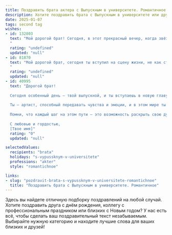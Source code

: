 ```yaml
---
title: Поздравить брата актера с Выпускным в университете. Романтичное
description: Хотите поздравить брата с Выпускным в университете или другим праздником? Наш ИИ создаст незабываемое поздравление, а вы обязательно выделитесь среди других.  
date: 2025-01-07
tags: second tag
wishes:
- id: 132803
  text: "Мой дорогой брат! Сегодня, в этот прекрасный вечер, когда звёзды светят особенно ярко, ты стоишь на пороге новой, яркой жизни.  Выпускной – это не просто конец пути, а начало невероятного путешествия,  путешествия в мир театра,  где ты,  мой талантливый и неповторимый брат, будешь создавать волшебство,  радовать зрителей и блистать на сцене. Пусть твой путь актера будет полон вдохновения,  любви и оглушительного успеха! Я бесконечно горжусь тобой и верю в твою звезду. Счастливого пути, мой дорогой!
  "
  rating: "undefined"
  updated: "null"
- id: 81870
  text: "Мой дорогой брат, сегодня ты вступил на сцену жизни, не как студент, а как актер! Сердце переполняется гордостью за тебя, за твое упорство, талант и неутомимое стремление к мечте. Пусть твой путь будет полон ярких ролей, оваций и восторженных взглядов. С Днем Выпуска!
  "
  rating: "undefined"
  updated: "null"
- id: 40995
  text: "Дорогой брат!
  
  Сегодня особенный день — твой выпускной, и ты вступаешь в новую главу своей жизни как актер! Поздравляю тебя с этим важным событием! Ты смело шагнул на сцену университета, старательно покоряя новые вершины и становясь мастером своего дела.
  
  Ты — артист, способный передавать чувства и эмоции, и в этом мире ты найдешь свое место, где сможешь сиять ярче всех звезд. Желаю тебе бесконечного вдохновения, великолепных ролей, поддержки со стороны зрителей и коллег, а также, чтобы каждый день был полон свежих идей и новых открытий.
  
  Помни, что каждый шаг на этом пути — это возможность раскрыть свою душу и подарить людям радость. Верь в себя и следуй за мечтой, ведь впереди тебя ждут великие успехи!
  
  С любовью и гордостью,
  [Твое имя]"
  rating: "0"
  updated: "null"

selectedValues:
  recipients: "brata"
  holidays: "s-vypussknym-v-universitete"
  professions: "akter"
  style: "romantichnoe"

links:
- slug: "pozdravit-brata-s-vypussknym-v-universitete-romantichnoe"
  title: "Поздравить брата с Выпускным в университете. Романтичное"
---
```


Здесь вы найдете отличную подборку поздравлений на любой случай. 
Хотите поздравить друга с днём рождения, коллегу с профессиональным праздником или близких с Новым годом? У нас есть всё, чтобы сделать ваш поздравительный текст незабываемым. Выбирайте нужную категорию и находите лучшие слова для ваших близких и друзей!
